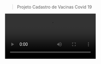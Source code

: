 > Projeto Cadastro de Vacinas Covid 19

<video src="https://github.com/ClarkMaltempi/Project_Csharp/blob/main/ProjetoFinal/Vacina.mp4"/></video>

